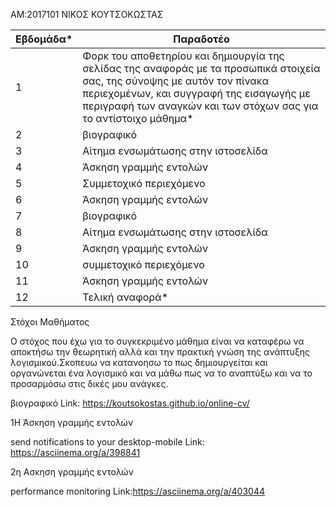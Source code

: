 AM:2017101
ΝΙΚΟΣ ΚΟΥΤΣΟΚΩΣΤΑΣ


| Εβδομάδα* | Παραδοτέο |
| --- | --- |
| 1 | Φορκ του αποθετηρίου και δημιουργία της σελίδας της αναφοράς με τα προσωπικά στοιχεία σας, της σύνοψης με αυτόν τον πίνακα περιεχομένων, και συγγραφή της εισαγωγής με περιγραφή των αναγκών και των στόχων σας για το αντίστοιχο μάθημα* |
| 2 | βιογραφικό |
| 3 | Αίτημα ενσωμάτωσης στην ιστοσελίδα |
| 4 | Άσκηση γραμμής εντολών |
| 5 | Συμμετοχικό περιεχόμενο |
| 6 | Άσκηση γραμμής εντολών |
| 7 | βιογραφικό |
| 8 | Αίτημα ενσωμάτωσης στην ιστοσελίδα |
| 9 | Άσκηση γραμμής εντολών |
| 10 | συμμετοχικό περιεχόμενο |
| 11 | Άσκηση γραμμής εντολών |
| 12 | Τελική αναφορά* |


Στόχοι Μαθήματος

Ο στόχος που έχω για το συγκεκριμένο μάθημα είναι να καταφέρω να αποκτήσω την θεωρητική αλλά  και την πρακτική γνώση της ανάπτυξης λογισμικού.Σκοπευω να κατανοησω το πως δημιουργείται και οργανώνεται ένα λογισμικό και να μάθω πως να το αναπτύξω και να το προσαρμόσω στις δικές μου ανάγκες.


βιογραφικό
Link: https://koutsokostas.github.io/online-cv/

1Η Άσκηση γραμμής εντολών

send notifications to your desktop-mobile
Link: https://asciinema.org/a/398841

2η Ασκηση γραμμής εντολών

performance monitoring
Link:https://asciinema.org/a/403044
